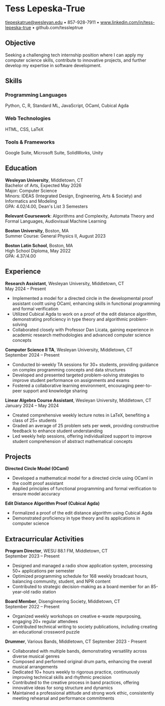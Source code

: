 # Tess Lepeska-True

tlepeskatrue@wesleyan.edu • 857-928-7911 • www.linkedin.com/in/tess-lepeska-true • github.com/tessleptrue

## Objective
Seeking a challenging tech internship position where I can apply my computer science skills, contribute to innovative projects, and further develop my expertise in software development.

## Skills

### Programming Languages
Python, C, R, Standard ML, JavaScript, OCaml, Cubical Agda

### Web Technologies
HTML, CSS, LaTeX

### Tools & Frameworks
Google Suite, Microsoft Suite, SolidWorks, Unity

## Education

**Wesleyan University**, Middletown, CT  
Bachelor of Arts, Expected May 2026  
Major: Computer Science  
Minors: IDEAS (Integrated Design, Engineering, Arts & Society) and Informatics and Modeling  
GPA: 4.02/4.00, Dean's List 3 Semesters

**Relevant Coursework**: Algorithms and Complexity, Automata Theory and Formal Languages, Audiovisual Machine Learning

**Boston University**, Boston, MA  
Summer Course: General Physics II, August 2023

**Boston Latin School**, Boston, MA  
High School Diploma, May 2022  
GPA: 4.37/4.00

## Experience

**Research Assistant**, Wesleyan University, Middletown, CT  
May 2024 – Present   
- Implemented a model for a directed circle in the developmental proof assistant cooltt using OCaml, enhancing skills in functional programming and formal verification   
- Utilized Cubical Agda to work on a proof of the edit distance algorithm, demonstrating proficiency in type theory and algorithmic problem-solving  
- Collaborated closely with Professor Dan Licata, gaining experience in academic research methodologies and advanced computer science concepts

**Computer Science II TA**, Wesleyan University, Middletown, CT  
September 2024 – Present  
- Conducted bi-weekly TA sessions for 30+ students, providing guidance on complex programming concepts and data structures   
- Developed and presented targeted problem-solving strategies to improve student performance on assignments and exams   
- Fostered a collaborative learning environment, encouraging peer-to-peer support and knowledge sharing 

**Linear Algebra Course Assistant**, Wesleyan University, Middletown, CT  
January 2024 – May 2024   
- Created comprehensive weekly lecture notes in LaTeX, benefiting a class of 25+ students   
- Graded an average of 25 problem sets per week, providing constructive feedback to enhance student understanding   
- Led weekly help sessions, offering individualized support to improve student comprehension of abstract mathematical concepts

## Projects

**Directed Circle Model (OCaml)**    
- Developed a mathematical model for a directed circle using OCaml in the cooltt proof assistant   
- Applied principles of functional programming and formal verification to ensure model accuracy

**Edit Distance Algorithm Proof (Cubical Agda)**   
- Formalized a proof of the edit distance algorithm using Cubical Agda   
- Demonstrated proficiency in type theory and its applications in computer science

## Extracurricular Activities

**Program Director**, WESU 88.1 FM, Middletown, CT  
September 2023 – Present   
- Designed and managed a radio show application system, processing 50+ applications per semester   
- Optimized programming schedule for 168 weekly broadcast hours, balancing community, student, and NPR content   
- Contributed to strategic decision-making as a board member for an 85-year-old radio station

**Board Member**, Disengineering Society, Middletown, CT  
September 2022 – Present   
- Organized weekly workshops on creative e-waste repurposing, engaging 20+ regular attendees   
- Contributed technical writing to society publications, including creating an educational crossword puzzle

**Drummer**, Various Bands, Middletown, CT
September 2023 - Present   
- Collaborated with multiple bands, demonstrating versatility across diverse musical genres   
- Composed and performed original drum parts, enhancing the overall musical arrangements   
- Dedicated 10+ hours weekly to rigorous practice, continuously improving technical skills and rhythmic precision   
- Contributed to the creative process in band practices, offering innovative ideas for song structure and dynamics   
- Maintained a professional attitude and strong work ethic, consistently meeting rehearsal and performance commitments
